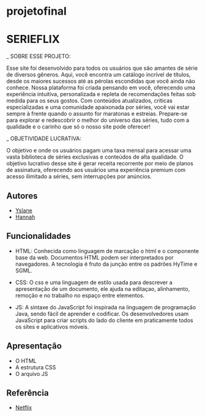 # projetofinal

# SERIEFLIX

_ SOBRE ESSE PROJETO:


Esse site foi desenvolvido para todos os usuários que são amantes de série de diversos gêneros.  Aqui, você encontra um catálogo incrível de títulos, desde os maiores sucessos até as pérolas escondidas que você ainda não conhece. Nossa plataforma foi criada pensando em você, oferecendo uma experiência intuitiva, personalizada e repleta de recomendações feitas sob medida para os seus gostos. Com conteúdos atualizados, críticas especializadas e uma comunidade apaixonada por séries, você vai estar sempre à frente quando o assunto for maratonas e estreias. Prepare-se para explorar e redescobrir o melhor do universo das séries, tudo com a qualidade e o carinho que só o nosso site pode oferecer!

_ OBJETIVIDADE LUCRATIVA:


O objetivo e onde os usuários pagam uma taxa mensal para acessar uma vasta biblioteca de séries exclusivas e conteúdos de alta qualidade. O objetivo lucrativo desse site é gerar receita recorrente por meio de planos de assinatura, oferecendo aos usuários uma experiência premium com acesso ilimitado a séries, sem interrupções por anúncios.




## Autores

- [Yslane](https://www.github.com/octokatherine)
- [Hannah](https://ww.gitgub.com/octokatherine)


## Funcionalidades

- HTML: Conhecida como linguagem de marcação o html e o componente base da web. Documentos HTML podem ser interpretados por navegadores. A tecnologia é fruto da junção entre os padrões HyTime e SGML.

- CSS: O css e uma linguagem de estilo usada para descrever a apresentação de um documento, ele ajuda na editaçao, alinhamento, remoção e no trabalho no espaço entre elementos.

- JS: A sintaxe do JavaScript foi inspirada na linguagem de programação Java, sendo fácil de aprender e codificar. Os desenvolvedores usam JavaScript para criar scripts do lado do cliente em praticamente todos os sites e aplicativos móveis.




## Apresentação 

- O HTML 
- A estrutura CSS
- O arquivo JS


## Referência

 - [Netflix](https://awesomeopensource.com/project/elangosundar/awesome-README-templates)
 

